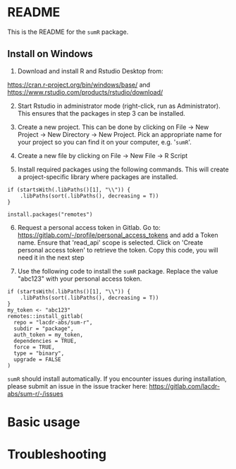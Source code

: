 # README

This is the README for the `sumR` package.

## Install on Windows
1. Download and install R and Rstudio Desktop from:

https://cran.r-project.org/bin/windows/base/ and https://www.rstudio.com/products/rstudio/download/

2. Start Rstudio in administrator mode (right-click, run as Administrator). This ensures that the packages in step 3 can be installed.

3. Create a new project. This can be done by clicking on File -> New Project -> New Directory -> New Project. Pick an appropriate name for your project so you can find it on your computer, e.g. '`sumR`'.

4. Create a new file by clicking on File -> New File -> R Script

5. Install required packages using the following commands. This will create a project-specific library where packages are installed. 

```{r eval = F, echo = T}
if (startsWith(.libPaths()[1], "\\")) {
    .libPaths(sort(.libPaths(), decreasing = T))
}

install.packages("remotes")
```

6. Request a personal access token in Gitlab. Go to: https://gitlab.com/-/profile/personal_access_tokens and add a Token name. Ensure that 'read_api' scope is selected. Click on 'Create personal access token' to retrieve the token. Copy this code, you will need it in the next step

7. Use the following code to install the `sumR` package. Replace the value "abc123" with your personal access token.  


```{r eval = F, echo = T}
if (startsWith(.libPaths()[1], "\\")) {
    .libPaths(sort(.libPaths(), decreasing = T))
}
my_token <- "abc123"
remotes::install_gitlab(
  repo = "lacdr-abs/sum-r",
  subdir = "package",
  auth_token = my_token,
  dependencies = TRUE,
  force = TRUE,
  type = "binary",
  upgrade = FALSE
)
```

`sumR` should install automatically. If you encounter issues during installation, please submit an issue in the issue tracker here: https://gitlab.com/lacdr-abs/sum-r/-/issues

# Basic usage

# Troubleshooting
